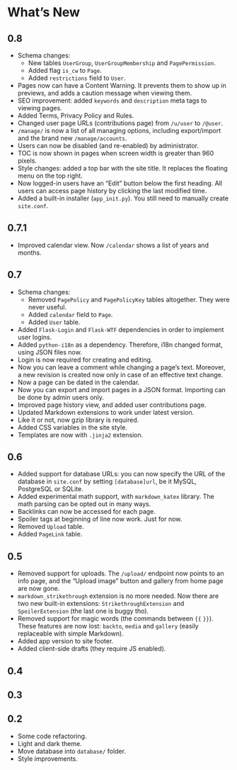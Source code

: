 # What’s New

## 0.8

+ Schema changes:
  + New tables `UserGroup`, `UserGroupMembership` and `PagePermission`.
  + Added flag `is_cw` to `Page`.
  + Added `restrictions` field to `User`.
+ Pages now can have a Content Warning. It prevents them to show up in previews, and adds a
  caution message when viewing them.
+ SEO improvement: added `keywords` and `description` meta tags to viewing pages.
+ Added Terms, Privacy Policy and Rules.
+ Changed user page URLs (contributions page) from `/u/user` to `/@user`.
+ `/manage/` is now a list of all managing options, including export/import and the brand new 
  `/manage/accounts`.
+ Users can now be disabled (and re-enabled) by administrator.
+ TOC is now shown in pages when screen width is greater than 960 pixels.
+ Style changes: added a top bar with the site title. It replaces the floating menu on the top right.
+ Now logged-in users have an “Edit” button below the first heading. All users can access page history
  by clicking the last modified time.
+ Added a built-in installer (`app_init.py`). You still need to manually create `site.conf`.

## 0.7.1

+ Improved calendar view. Now `/calendar` shows a list of years and months.

## 0.7

+ Schema changes:
  + Removed `PagePolicy` and `PagePolicyKey` tables altogether. They were never useful.
  + Added `calendar` field to `Page`.
  + Added `User` table.
+ Added `Flask-Login` and `Flask-WTF` dependencies in order to implement user logins.
+ Added `python-i18n` as a dependency.  Therefore, i18n changed format, using JSON files now.
+ Login is now required for creating and editing.
+ Now you can leave a comment while changing a page’s text. Moreover, a new revision is created now
  only in case of an effective text change.
+ Now a page can be dated in the calendar.
+ Now you can export and import pages in a JSON format. Importing can be done by admin users only.
+ Improved page history view, and added user contributions page.
+ Updated Markdown extensions to work under latest version.
+ Like it or not, now gzip library is required.
+ Added CSS variables in the site style.
+ Templates are now with `.jinja2` extension.

## 0.6

+ Added support for database URLs: you can now specify the URL of the database
  in `site.conf` by setting `[database]url`, be it MySQL, PostgreSQL or SQLite.
+ Added experimental math support, with `markdown_katex` library. The math
  parsing can be opted out in many ways.
+ Backlinks can now be accessed for each page.
+ Spoiler tags at beginning of line now work. Just for now.
+ Removed `Upload` table.
+ Added `PageLink` table.

## 0.5

+ Removed support for uploads. The `/upload/` endpoint now points to an info
  page, and the “Upload image” button and gallery from home page are now gone.
+ `markdown_strikethrough` extension is no more needed. Now there are two new
  built-in extensions: `StrikethroughExtension` and `SpoilerExtension` (the
  last one is buggy tho).
+ Removed support for magic words (the commands between `{{` `}}`). These
  features are now lost: `backto`, `media` and `gallery` (easily replaceable
  with simple Markdown).
+ Added app version to site footer.
+ Added client-side drafts (they require JS enabled).

## 0.4



## 0.3



## 0.2

+ Some code refactoring.
+ Light and dark theme.
+ Move database into `database/` folder.
+ Style improvements.
